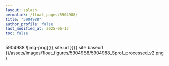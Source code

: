 ```yaml
---
layout: splash
permalink: /float_pages/5904988/
title: "5904988"
author_profile: false
last_modified_at: 2025-06-13
toc: false
---
```

 
5904988
![img-png]({{ site.url }}{{ site.baseurl }}/assets/images/float_figures/5904988/5904988_Sprof_processed_v2.png)
